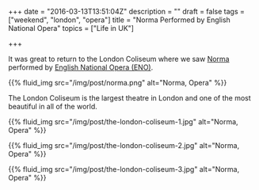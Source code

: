 +++
date = "2016-03-13T13:51:04Z"
description = ""
draft = false
tags = ["weekend", "london", "opera"]
title = "Norma Performed by English National Opera"
topics = ["Life in UK"]

+++

It was great to return to the London Coliseum where we saw [Norma](https://en.wikipedia.org/wiki/Norma_%28opera%29) performed by [English National Opera (ENO)](https://www.eno.org/).

{{% fluid_img src="/img/post/norma.png" alt="Norma, Opera" %}}

<!--more-->

The London Coliseum is the largest theatre in London and one of the most beautiful in all of the world.

{{% fluid_img src="/img/post/the-london-coliseum-1.jpg" alt="Norma, Opera" %}}

{{% fluid_img src="/img/post/the-london-coliseum-2.jpg" alt="Norma, Opera" %}}

{{% fluid_img src="/img/post/the-london-coliseum-3.jpg" alt="Norma, Opera" %}}